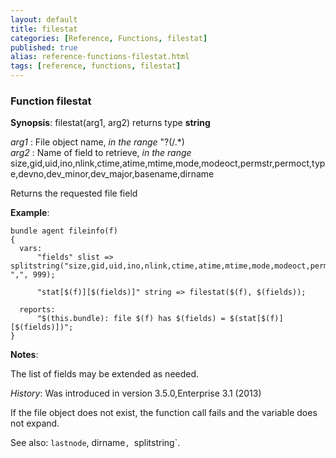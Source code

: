 ```yaml
---
layout: default
title: filestat
categories: [Reference, Functions, filestat]
published: true
alias: reference-functions-filestat.html
tags: [reference, functions, filestat]
---
```


### Function filestat

**Synopsis**: filestat(arg1, arg2) returns type **string**

  
 *arg1* : File object name, *in the range* "?(/.\*)   
 *arg2* : Name of field to retrieve, *in the range*
size,gid,uid,ino,nlink,ctime,atime,mtime,mode,modeoct,permstr,permoct,type,devno,dev_minor,dev_major,basename,dirname   

Returns the requested file field

**Example**:  
   

```cf3
bundle agent fileinfo(f)
{
  vars:
      "fields" slist => splitstring("size,gid,uid,ino,nlink,ctime,atime,mtime,mode,modeoct,permstr,permoct,type,devno,dev_minor,dev_major,basename,dirname", ",", 999);

      "stat[$(f)][$(fields)]" string => filestat($(f), $(fields));

  reports:
      "$(this.bundle): file $(f) has $(fields) = $(stat[$(f)][$(fields)])";
}
```

**Notes**:  
   
The list of fields may be extended as needed.

*History*: Was introduced in version 3.5.0,Enterprise 3.1 (2013)

If the file object does not exist, the function call fails and the
variable does not expand.

See also: `lastnode`, dirname`, `splitstring`.
